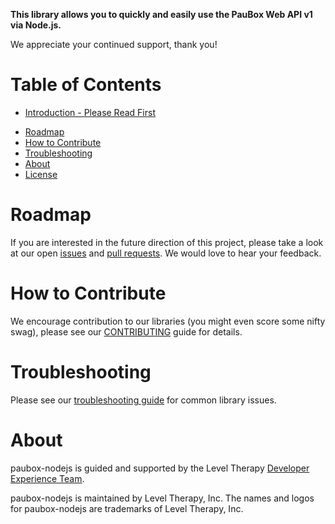 **This library allows you to quickly and easily use the PauBox Web API v1 via Node.js.**

We appreciate your continued support, thank you!

# Table of Contents

* [Introduction - Please Read First](#introduction)
<!-- * [Announcements](#announcements) -->
* [Roadmap](#roadmap)
* [How to Contribute](#contribute)
* [Troubleshooting](#troubleshooting)
* [About](#about)
* [License](#license)

<a name="roadmap"></a>
# Roadmap

If you are interested in the future direction of this project, please take a look at our open [issues](https://github.com/Withinapp/paubox-nodejs/issues) and [pull requests](https://github.com/Withinapp/paubox-nodejs/pulls). We would love to hear your feedback.


<a name="contribute"></a>
# How to Contribute

We encourage contribution to our libraries (you might even score some nifty swag), please see our [CONTRIBUTING](https://github.com/sendgrid/paubox-nodejs/blob/master/CONTRIBUTING.md) guide for details.

# Troubleshooting

Please see our [troubleshooting guide](https://github.com/Withinapp/paubox-nodejs/blob/master/TROUBLESHOOTING.md) for common library issues.

<a name="about"></a>
# About

paubox-nodejs is guided and supported by the Level Therapy [Developer Experience Team](mailto:founders@trylevel.com).

paubox-nodejs is maintained by Level Therapy, Inc. The names and logos for paubox-nodejs are trademarks of Level Therapy, Inc.